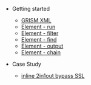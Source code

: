 <!-- docs/_sidebar.md -->
- Getting started

  - [GRISM XML](/)
  - [Element - run](run.md)
  - [Element - filter](filter.md)
  - [Element - find](find.md)
  - [Element - output](output.md)
  - [Element - chain](chain.md)
  
- Case Study

  - [inline 2in1out bypass SSL](inline_2in1out_bypass_ssl.md)
